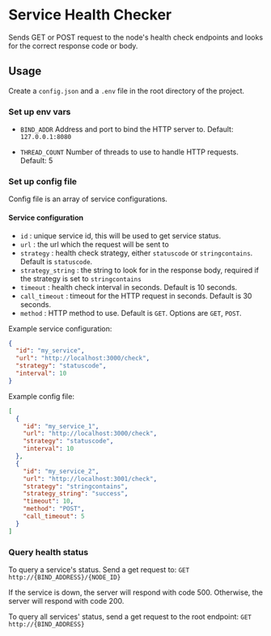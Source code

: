 # Service Health Checker

Sends GET or POST request to the node's health check endpoints and looks for the correct response code or body.

## Usage

Create a `config.json` and a `.env` file in the root directory of the project.

### Set up env vars
- `BIND_ADDR`
Address and port to bind the HTTP server to. Default: `127.0.0.1:8080`

- `THREAD_COUNT`
Number of threads to use to handle HTTP requests. Default: 5

### Set up config file

Config file is an array of service configurations.

#### Service configuration

- `id` : unique service id, this will be used to get service status.
- `url` : the url which the request will be sent to
- `strategy` : health check strategy, either `statuscode` or `stringcontains`. Default is `statuscode`.
- `strategy_string` : the string to look for in the response body, required if the strategy is set to `stringcontains`
- `timeout` : health check interval in seconds. Default is 10 seconds.
- `call_timeout` : timeout for the HTTP request in seconds. Default is 30 seconds.
- `method` : HTTP method to use. Default is `GET`. Options are `GET`, `POST`.


Example service configuration:
```json
{
  "id": "my_service",
  "url": "http://localhost:3000/check",
  "strategy": "statuscode",
  "interval": 10
}
```

Example config file:
```json
[
  {
    "id": "my_service_1",
    "url": "http://localhost:3000/check",
    "strategy": "statuscode",
    "interval": 10
  },
  {
    "id": "my_service_2",
    "url": "http://localhost:3001/check",
    "strategy": "stringcontains",
    "strategy_string": "success",
    "timeout": 10,
    "method": "POST",
    "call_timeout": 5
  }
]
```

### Query health status

To query a service's status. Send a get request to:
`GET http://{BIND_ADDRESS}/{NODE_ID}`

If the service is down, the server will respond with code 500. Otherwise, the server will respond with code 200.

To query all services' status, send a get request to the root endpoint:
`GET http://{BIND_ADDRESS}`
